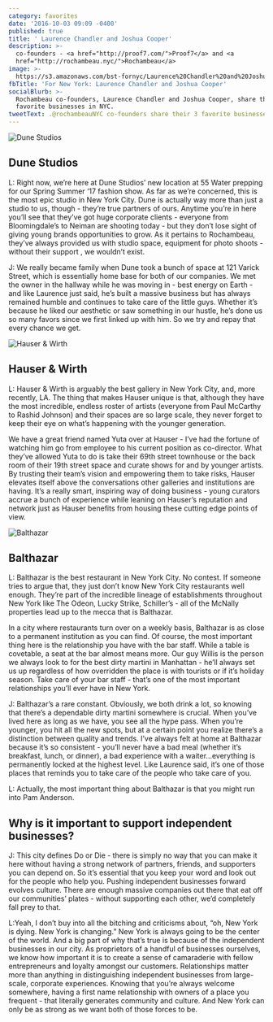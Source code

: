 ```yaml
---
category: favorites
date: '2016-10-03 09:09 -0400'
published: true
title: ' Laurence Chandler and Joshua Cooper'
description: >-
  co-founders - <a href="http://proof7.com/">Proof7</a> and <a
  href="http://rochambeau.nyc/">Rochambeau</a>
image: >-
  https://s3.amazonaws.com/bst-fornyc/Laurence%20Chandler%20and%20Joshua%20Cooper%20Main%20Portrait.jpg
fbTitle: 'For New York: Laurence Chandler and Joshua Cooper'
socialBlurb: >-
  Rochambeau co-founders, Laurence Chandler and Joshua Cooper, share their 3
  favorite businesses in NYC. 
tweetText: .@rochambeauNYC co-founders share their 3 favorite businesses in NYC
---
```

![Dune Studios](https://s3.amazonaws.com/bst-fornyc/Laurence%20Chandler%20and%20Joshua%20Cooper%20Dune%20Studios.jpg)
## Dune Studios
L: Right now, we’re here at Dune Studios’ new location at 55 Water prepping for our Spring Summer ‘17 fashion show. As far as we’re concerned, this is the most epic studio in New York City. Dune is actually way more than just a studio to us, though - they’re true partners of ours. Anytime you’re in here you’ll see that they’ve got huge corporate clients - everyone from Bloomingdale’s to Neiman are shooting today - but they don’t lose sight of giving young brands opportunities to grow. As it pertains to Rochambeau, they’ve always provided us with studio space, equipment for photo shoots - without their support , we wouldn’t exist.  

J: We really became family when Dune took a bunch of space at 121 Varick Street, which is essentially home base for both of our companies. We met the owner in the hallway while he was moving in - best energy on Earth  - and like Laurence just said, he’s built a massive business but has always remained humble and continues to take care of the little guys. Whether it’s because he liked our aesthetic or saw something in our hustle, he’s done us so many favors since we first linked up with him. So we try and repay that every chance we get.  

![Hauser & Wirth](https://s3.amazonaws.com/bst-fornyc/Laurence%20Chandler%20and%20Joshua%20Cooper%20Hauser%20and%20Wirth.jpg)
## Hauser & Wirth
L: Hauser & Wirth is arguably the best gallery in New York City, and, more recently, LA. The thing that makes Hauser unique is that, although they have the most incredible, endless roster of artists (everyone from Paul McCarthy to Rashid Johnson) and their spaces are so large scale, they never forget to keep their eye on what’s happening with the younger generation.

We have a great friend named Yuta over at Hauser - I’ve had the fortune of watching him go from employee to his current position as co-director. What they’ve allowed Yuta to do is take their 69th street townhouse or the back room of their 19th street space and curate shows for and by younger artists. By trusting their team’s vision and empowering them to take risks, Hauser elevates itself above the conversations other galleries and institutions are having. It’s a really smart, inspiring way of doing business - young curators accrue a bunch of experience while leaning on Hauser’s reputation and network just as Hauser benefits from housing these cutting edge points of view. 

![Balthazar](https://s3.amazonaws.com/bst-fornyc/Laurence%20Chandler%20and%20Joshua%20Cooper%20Balthazar.jpg)
## Balthazar
L: Balthazar is the best restaurant in New York City. No contest. If someone tries to argue that, they just don’t know New York City restaurants well enough. They’re part of the incredible lineage of establishments throughout New York like The Odeon, Lucky Strike, Schiller’s - all of the McNally properties lead up to the mecca that is Balthazar. 

In a city where restaurants turn over on a weekly basis, Balthazar is as close to a permanent institution as you can find. Of course, the most important thing here is the relationship you have with the bar staff. While a table is covetable, a seat at the bar almost means more. Our guy Willis is the person we always look to for the best dirty martini in Manhattan - he’ll always set us up regardless of how overridden the place is with tourists or if it’s holiday season. Take care of your bar staff - that’s one of the most important relationships you’ll ever have in New York.

J: Balthazar’s a rare constant. Obviously, we both drink a lot, so knowing that there’s a dependable dirty martini somewhere is crucial. When you’ve lived here as long as we have, you see all the hype pass. When you’re younger, you hit all the new spots, but at a certain point you realize there’s a distinction between quality and trends. I’ve always felt at home at Balthazar because it’s so consistent - you’ll never have a bad meal (whether it’s breakfast, lunch, or dinner), a bad experience with a waiter...everything is permanently locked at the highest level. Like Laurence said, it’s one of those places that reminds you to take care of the people who take care of you. 

L: Actually, the most important thing about Balthazar is that you might run into Pam Anderson.

## Why is it important to support independent businesses?
J: This city defines Do or Die - there is simply no way that you can make it here without having a strong network of partners, friends, and supporters you can depend on. So it’s essential that you keep your word and look out for the people who help you. Pushing independent businesses forward evolves culture. There are enough massive companies out there that eat off our communities’ plates - without supporting each other, we’d completely fall prey to that. 

L:Yeah,  I don’t buy into all the bitching and criticisms about, “oh, New York is dying. New York is changing.” New York is always going to be the center of the world. And a big part of why that’s true is because of the independent businesses in our city. As proprietors of a handful of businesses ourselves, we know how important it is to create a sense of camaraderie with fellow entrepreneurs and loyalty amongst our customers. Relationships matter more than anything in distinguishing independent businesses from large-scale, corporate experiences. Knowing that you’re always welcome somewhere, having a first name relationship with owners of a place you frequent - that literally generates community and culture. And New York can only be as strong as we want both of those forces to be.
